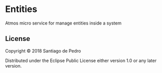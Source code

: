 # Entities

Atmos micro service for manage entities inside a system

## License

Copyright © 2018 Santiago de Pedro

Distributed under the Eclipse Public License either version 1.0 or any later version.
